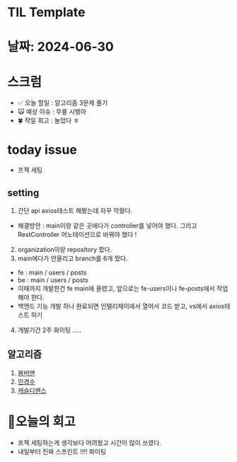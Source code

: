 # TIL Template

# 날짜: 2024-06-30

# 스크럼
- ✅ 오늘 할일 : 알고리즘 3문제 풀기
- 🙀 예상 이슈 : 무릎 시뱅아
- 🍀 작일 회고 : 놀았다 ㅎ

# today issue
- 프젝 세팅

## setting
1. 간단 api axios테스트 해봤는데 자꾸 막혔다.
- 해결방안 : main이랑 같은 곳에다가 controller를 넣어야 했다. 그리고 RestController 어노테이션으로 바꿔야 했다 !
2. organization이랑 repository 팠다.
3. main에다가 안올리고 branch를 6개 팠다.
- fe : main / users / posts
- be : main / users / posts
- 이때까지 개발한건 fe main에 올렸고, 앞으로는 fe-users이나 fe-posts에서 작업해야 한다.
- 백엔드 기능 개발 하나 완료되면 인텔리제이에서 열어서 코드 받고, vs에서 axios테스트 하기
4. 개발기간 2주 화이팅 .....

## 알고리즘
1. [봄버맨](https://github.com/kangyuseok/kakao_algorithm_study/blob/main/veronica/BOJ_16918.py)
2. [민겸수](https://github.com/kangyuseok/kakao_algorithm_study/blob/main/veronica/BOJ_21314.py)
3. [캐슬디펜스](https://github.com/kangyuseok/kakao_algorithm_study/blob/main/veronica/BOJ_17135.py)


# 🎱오늘의 회고
- 프젝 세팅하는게 생각보다 어려웠고 시간이 많이 쓰였다.
- 내일부터 진짜 스프린트 !!!! 화이팅